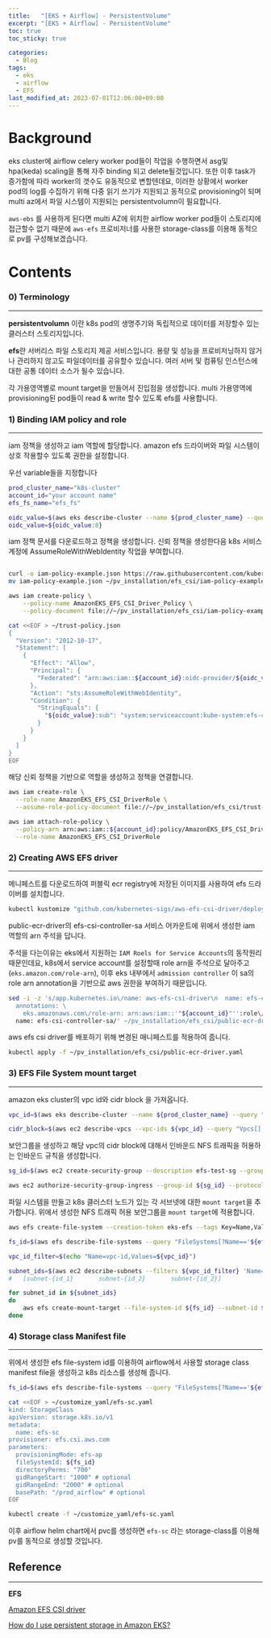 ```yaml
---
title:   "[EKS + Airflow] - PersistentVolume"
excerpt: "[EKS + Airflow] - PersistentVolume"
toc: true
toc_sticky: true

categories:
  - Blog
tags:
  - eks
  - airflow
  - EFS
last_modified_at: 2023-07-01T12:06:00+09:00
---
```

# Background

eks cluster에 airflow celery worker pod들이 작업을 수행하면서 asg및 hpa(keda) scaling을 통해 자주 binding 되고 delete될것입니다. 또한 이후 task가 증가함에 따라 worker의 갯수도 유동적으로 변할텐데요, 이러한 상황에서 worker pod의 log를 수집하기 위해 다중 읽기 쓰기가 지원되고 동적으로 provisioning이 되며 multi az에서 파일 시스템이 지원되는 persistentvolumn이 필요합니다.

`aws-ebs` 를 사용하게 된다면 multi AZ에 위치한 airflow worker pod들이 스토리지에 접근할수 없기 때문에 `aws-efs`  프로비저너를 사용한 storage-class를 이용해 동적으로 pv를 구성해보겠습니다.

# Contents

### 0) Terminology

---

**persistentvolumn** 이란 k8s pod의 생명주기와 독립적으로 데이터를 저장할수 있는 클러스터 스토리지입니다.

**efs**란 서버리스 파일 스토리지 제공 서비스입니다. 용량 및 성능을 프로비저닝하지 않거나 관리하지 않고도 파일데이터를 공유할수 있습니다. 여러 서버 및 컴퓨팅 인스턴스에 대한 공통 데이터 소스가 될수 있습니다. 

각 가용영역별로 mount target을 만들어서 진입점을 생성합니다.
multi 가용영역에 provisioning된 pod들이 read & write 할수 있도록 efs를 사용합니다.

### 1)  Binding IAM policy and role

---

iam 정책을 생성하고 iam 역할에 할당합니다. amazon efs 드라이버와 파일 시스템이 상호 작용할수 있도록 권한을 설정합니다.

우선 variable들을 지정합니다

```bash
prod_cluster_name="k8s-cluster"
account_id="your account name"
efs_fs_name="efs_fs"

oidc_value=$(aws eks describe-cluster --name ${prod_cluster_name} --query "cluster.identity.oidc.issuer" --output text)
oidc_value=${oidc_value:8}
```

iam 정책 문서를 다운로드하고 정책을 생성합니다. 
신뢰 정책을 생성한다음 k8s 서비스 계정에 AssumeRoleWithWebIdentity 작업을 부여합니다.

```bash

curl -o iam-policy-example.json https://raw.githubusercontent.com/kubernetes-sigs/aws-efs-csi-driver/v1.2.0/docs/iam-policy-example.json
mv iam-policy-example.json ~/pv_installation/efs_csi/iam-policy-example.json

aws iam create-policy \
    --policy-name AmazonEKS_EFS_CSI_Driver_Policy \
    --policy-document file://~/pv_installation/efs_csi/iam-policy-example.json

cat <<EOF > ~/trust-policy.json
{
  "Version": "2012-10-17",
  "Statement": [
    {
      "Effect": "Allow",
      "Principal": {
        "Federated": "arn:aws:iam::${account_id}:oidc-provider/${oidc_value}"
      },
      "Action": "sts:AssumeRoleWithWebIdentity",
      "Condition": {
        "StringEquals": {
          "${oidc_value}:sub": "system:serviceaccount:kube-system:efs-csi-controller-sa"
        }
      }
    }
  ]
}
EOF
```

해당 신뢰 정책을 기반으로 역할을 생성하고 정책을 연결합니다.

```bash
aws iam create-role \
  --role-name AmazonEKS_EFS_CSI_DriverRole \
  --assume-role-policy-document file://~/pv_installation/efs_csi/trust-policy.json

aws iam attach-role-policy \
  --policy-arn arn:aws:iam::${account_id}:policy/AmazonEKS_EFS_CSI_Driver_Policy \
  --role-name AmazonEKS_EFS_CSI_DriverRole
```

### 2) Creating AWS EFS driver

---

메니페스트를 다운로드하여 퍼블릭 ecr registry에 저장된 이미지를 사용하여 efs 드라이버를 설치합니다.

```bash
kubectl kustomize "github.com/kubernetes-sigs/aws-efs-csi-driver/deploy/kubernetes/overlays/stable/?ref=release-1.3" > ~/pv_installation/efs_csi/public-ecr-driver.yaml
```

public-ecr-driver의 efs-csi-controller-sa 서비스 어카운트에 위에서 생성한 iam 역할의 arn 주석을 답니다.

주석을 다는이유는 eks에서 지원하는 `IAM Roels for Service Accounts`의 동작원리때문인데요, k8s에서 service account를 설정할때 role arn을 주석으로 달아주고(`eks.amazon.com/role-arn`), 이후 eks 내부에서 `admission controller` 이 sa의 role arn annotation을 기반으로 aws 권한을 부여하기 때문입니다.

```bash
sed -i -z 's/app.kubernetes.io\/name: aws-efs-csi-driver\n  name: efs-csi-controller-sa/app.kubernetes.io\/name: aws-efs-csi-driver \
  annotations: \
    eks.amazonaws.com\/role-arn: arn:aws:iam::'"${account_id}"'':role\/AmazonEKS_EFS_CSI_DriverRole \
  name: efs-csi-controller-sa/' ~/pv_installation/efs_csi/public-ecr-driver.yaml
```

aws efs csi driver를 배포하기 위해 변경된 매니페스트를 적용하여 줍니다.

```bash
kubectl apply -f ~/pv_installation/efs_csi/public-ecr-driver.yaml
```

### 3) EFS File System mount target

---

amazon eks cluster의 vpc id와 cidr block 을 가져옵니다.

```bash
vpc_id=$(aws eks describe-cluster --name ${prod_cluster_name} --query "cluster.resourcesVpcConfig.vpcId" --output text)

cidr_block=$(aws ec2 describe-vpcs --vpc-ids ${vpc_id} --query "Vpcs[].CidrBlock" --output text)
```

보안그룹을 생성하고 해당 vpc의 cidr block에 대해서 인바운드 NFS 트래픽을 허용하는 인바운드 규칙을 생성합니다.

```bash
sg_id=$(aws ec2 create-security-group --description efs-test-sg --group-name efs-sg --vpc-id ${vpc_id} --output text)

aws ec2 authorize-security-group-ingress --group-id ${sg_id} --protocol tcp --port 2049 --cidr ${cidr_block}
```

파일 시스템을 만들고 k8s 클러스터 노드가 있는 각 서브넷에 대한 
`mount target`을 추가합니다. 위에서 생성한 NFS 트래픽 허용 보안그룹을 `mount target`에 적용합니다.

```bash
aws efs create-file-system --creation-token eks-efs --tags Key=Name,Value=${efs_fs_name}

fs_id=$(aws efs describe-file-systems --query "FileSystems[?Name=='${efs_fs_name}'].FileSystemId" --output text)

vpc_id_filter=$(echo "Name=vpc-id,Values=${vpc_id}")

subnet_ids=$(aws ec2 describe-subnets --filters ${vpc_id_filter} 'Name=tag:aws:cloudformation:logical-id,Values=SubnetPublicAPNORTHEAST2A, SubnetPublicAPNORTHEAST2B, SubnetPublicAPNORTHEAST2C, SubnetPublicAPNORTHEAST2D' --query "Subnets[*].SubnetId" --output text)
#	[subnet-{id_1}       subnet-{id_2}       subnet-{id_2}]

for subnet_id in ${subnet_ids}
do
    aws efs create-mount-target --file-system-id ${fs_id} --subnet-id ${subnet_id} --security-group ${sg_id}
done
```

### 4) Storage class Manifest file

---

위에서 생성한 efs file-system id를 이용하여 airflow에서 사용할 storage class manifest file을 생성하고 k8s 리소스를 생성해 줍니다.

```bash
fs_id=$(aws efs describe-file-systems --query "FileSystems[?Name=='${efs_fs_name}'].FileSystemId" --output text)

cat <<EOF > ~/customize_yaml/efs-sc.yaml
kind: StorageClass
apiVersion: storage.k8s.io/v1
metadata:
  name: efs-sc
provisioner: efs.csi.aws.com
parameters:
  provisioningMode: efs-ap
  fileSystemId: ${fs_id}
  directoryPerms: "700"
  gidRangeStart: "1000" # optional
  gidRangeEnd: "2000" # optional
  basePath: "/prod_airflow" # optional
EOF

kubectl create -f ~/customize_yaml/efs-sc.yaml
```

이후 airflow helm chart에서 pvc를 생성하면 `efs-sc` 라는 storage-class를 이용해 pv를 동적으로 생성할 것입니다.

## Reference

---

**EFS**

[Amazon EFS CSI driver](https://docs.aws.amazon.com/eks/latest/userguide/efs-csi.html)

[How do I use persistent storage in Amazon EKS?](https://repost.aws/ko/knowledge-center/eks-persistent-storage)